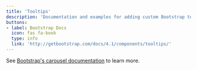 ```yaml
---
title: 'Tooltips'
description: 'Documentation and examples for adding custom Bootstrap tooltips with CSS and JavaScript using CSS3 for animations and data-attributes for local title storage.'
buttons: 
- label: Bootstrap Docs
  icon: fas fa-book   
  type: info   
  link: 'http://getbootstrap.com/docs/4.1/components/tooltips/'
---
```


See [Bootstrap's carousel documentation](http://getbootstrap.com/docs/4.1/components/popovers/) to learn more.
